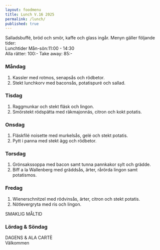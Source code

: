 ```yaml
---
layout: foodmenu
title: Lunch V.16 2025
permalink: /lunch/
published: true
---
```

Salladsbuffé, bröd och smör, kaffe och glass ingår.
Menyn gäller följande tider:  
Lunchtider  Mån-sön:11:00 - 14:30  
Alla rätter: 100:- Take away: 85:-
                                
### Måndag

1. Kassler med rotmos, senapsås och rödbetor.
2. Stekt lunchkorv med baconsås, potatispuré och sallad.

### Tisdag

1. Raggmunkar och stekt fläsk och lingon.
2. Smörstekt rödspätta med räkmajonnäs, citron och kokt potatis. 

### Onsdag

1. Fläskfilé noisette med murkelsås, gelé och stekt potatis.
2. Pytt i panna med stekt ägg och rödbetor.

### Torsdag

1. Grönsakssoppa med bacon samt tunna pannkakor sylt och grädde. 
2. Biff a la Wallenberg med gräddsås, ärter, rårörda lingon samt potatismos.

### Fredag  

1. Wienerschnitzel med rödvinsås, ärter, citron och stekt potatis.
2. Nötlevergryta med ris och lingon.

SMAKLIG MÅLTID  

### Lördag & Söndag 

DAGENS & ALA CARTÈ  
Välkommen
    
       
    

   
    
   
     
